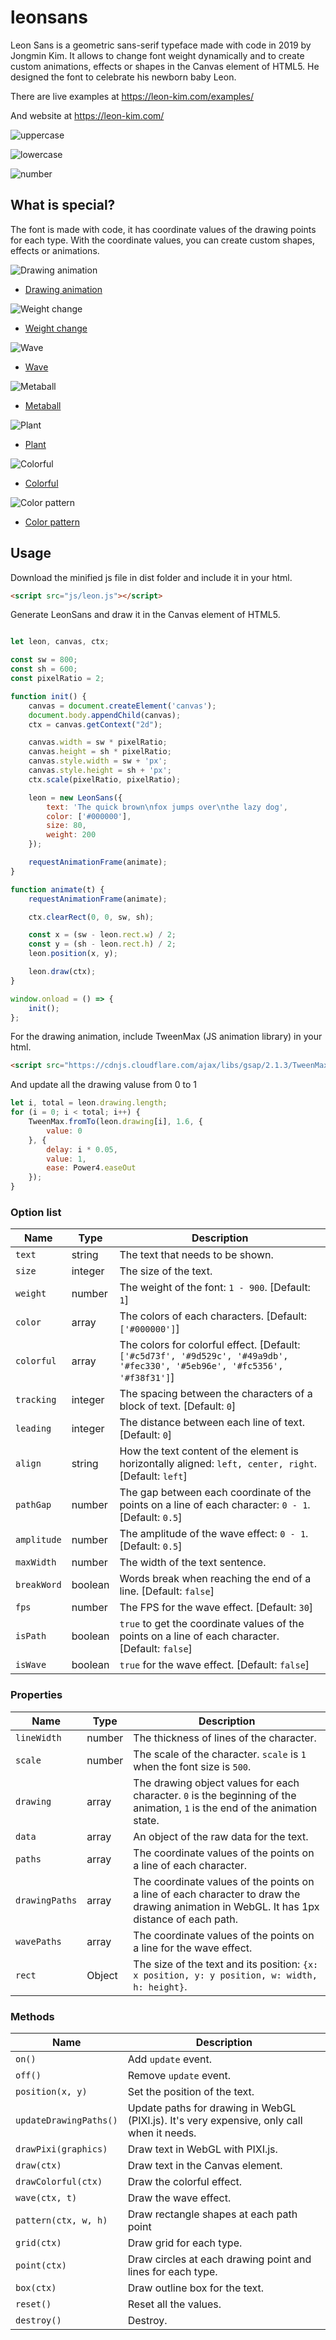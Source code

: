 # leonsans
Leon Sans is a geometric sans-serif typeface made with code in 2019 by Jongmin Kim. It allows to change font weight dynamically and to create custom animations, effects or shapes in the Canvas element of HTML5. He designed the font to celebrate his newborn baby Leon.

There are live examples at https://leon-kim.com/examples/

And website at https://leon-kim.com/

![uppercase](https://raw.githubusercontent.com/cmiscm/leonsans/gh-pages/screenshot/uppercase.gif)

![lowercase](https://raw.githubusercontent.com/cmiscm/leonsans/gh-pages/screenshot/lowercase.gif)

![number](https://raw.githubusercontent.com/cmiscm/leonsans/gh-pages/screenshot/number.gif)


## What is special?
The font is made with code, it has coordinate values of the drawing points for each type. With the coordinate values, you can create custom shapes, effects or animations.

![Drawing animation](https://raw.githubusercontent.com/cmiscm/leonsans/gh-pages/screenshot/drawing.gif)
- [Drawing animation](https://leon-kim.com/examples/#canvas-basic)

![Weight change](https://raw.githubusercontent.com/cmiscm/leonsans/gh-pages/screenshot/weight.gif)
- [Weight change](https://leon-kim.com/examples/#canvas-basic)

![Wave](https://raw.githubusercontent.com/cmiscm/leonsans/gh-pages/screenshot/wave.gif)
- [Wave](https://leon-kim.com/examples/#wave)

![Metaball](https://raw.githubusercontent.com/cmiscm/leonsans/gh-pages/screenshot/metaball.gif)
- [Metaball](https://leon-kim.com/examples/#metaball-pixi)

![Plant](https://raw.githubusercontent.com/cmiscm/leonsans/gh-pages/screenshot/plant.gif)
- [Plant](https://leon-kim.com/examples/#plants-pixi)

![Colorful](https://raw.githubusercontent.com/cmiscm/leonsans/gh-pages/screenshot/colorful.gif)
- [Colorful](https://leon-kim.com/examples/#colorful)

![Color pattern](https://raw.githubusercontent.com/cmiscm/leonsans/gh-pages/screenshot/colorpattern.gif)
- [Color pattern](https://leon-kim.com/examples/#color-pattern)


## Usage
Download the minified js file in dist folder and include it in your html.
```html
<script src="js/leon.js"></script>
```

Generate LeonSans and draw it in the Canvas element of HTML5.
```javascript

let leon, canvas, ctx;

const sw = 800;
const sh = 600;
const pixelRatio = 2;

function init() {
    canvas = document.createElement('canvas');
    document.body.appendChild(canvas);
    ctx = canvas.getContext("2d");

    canvas.width = sw * pixelRatio;
    canvas.height = sh * pixelRatio;
    canvas.style.width = sw + 'px';
    canvas.style.height = sh + 'px';
    ctx.scale(pixelRatio, pixelRatio);

    leon = new LeonSans({
        text: 'The quick brown\nfox jumps over\nthe lazy dog',
        color: ['#000000'],
        size: 80,
        weight: 200
    });

    requestAnimationFrame(animate);
}

function animate(t) {
    requestAnimationFrame(animate);

    ctx.clearRect(0, 0, sw, sh);

    const x = (sw - leon.rect.w) / 2;
    const y = (sh - leon.rect.h) / 2;
    leon.position(x, y);

    leon.draw(ctx);
}

window.onload = () => {
    init();
};
```

For the drawing animation, include TweenMax (JS animation library) in your html.
```html
<script src="https://cdnjs.cloudflare.com/ajax/libs/gsap/2.1.3/TweenMax.min.js"></script>
```

And update all the drawing valuse from 0 to 1
```javascript
let i, total = leon.drawing.length;
for (i = 0; i < total; i++) {
    TweenMax.fromTo(leon.drawing[i], 1.6, {
        value: 0
    }, {
        delay: i * 0.05,
        value: 1,
        ease: Power4.easeOut
    });
}
```



### Option list

| Name                 | Type     | Description                                                                                                                                                                                                     |
| -------------------- | -------- | --------------------------------------------------------------------------------------------------------------------------------------------------------------------------------------------------------------- |
| `text`               | string   | The text that needs to be shown.                                                    |
| `size`               | integer   | The size of the text.                                                              |
| `weight`              | number   | The weight of the font: `1 - 900`. [Default: `1`] |
| `color`           | array  | The colors of each characters. [Default: `['#000000']`]                                                                                                                                                                 |
| `colorful`              | array  | The colors for colorful effect. [Default: `['#c5d73f', '#9d529c', '#49a9db', '#fec330', '#5eb96e', '#fc5356', '#f38f31']`]                            |
| `tracking`            | integer | The spacing between the characters of a block of text.  [Default: `0`]                                                                                                                                                            |
| `leading` | integer | The distance between each line of text.  [Default: `0`]           |
| `align` | string | How the text content of the element is horizontally aligned: `left, center, right`. [Default: `left`]   |
| `pathGap`            | number  | The gap between each coordinate of the points on a line of each character: `0 - 1`. [Default: `0.5`]                                                                                  |
| `amplitude`        | number  | The amplitude of the wave effect: `0 - 1`. [Default: `0.5`]  |
| `maxWidth`       | number  | The width of the text sentence.  |
| `breakWord`        | boolean  | Words break when reaching the end of a line. [Default: `false`]     |
| `fps`        | number  | The FPS for the wave effect. [Default: `30`]     |
| `isPath`        | boolean  | `true` to get the coordinate values of the points on a line of each character. [Default: `false`]     |
| `isWave`        | boolean  | `true` for the wave effect. [Default: `false`]     |


### Properties

| Name                 | Type     | Description                                                                                                                                                                                                     |
| -------------------- | -------- | --------------------------------------------------------------------------------------------------------------------------------------------------------------------------------------------------------------- |
| `lineWidth`               | number   | The thickness of lines of the character.                                                    |
| `scale`               | number   | The scale of the character. `scale` is `1` when the font size is `500`.    |
| `drawing`              | array   | The drawing object values for each character. `0` is the beginning of the animation, `1` is the end of the animation state. |
| `data`           | array  | An object of the raw data for the text.                       |
| `paths`              | array  | The coordinate values of the points on a line of each character.        |
| `drawingPaths`            | array | The coordinate values of the points on a line of each character to draw the drawing animation in WebGL. It has 1px distance of each path.  |
| `wavePaths` | array | The coordinate values of the points on a line for the wave effect.    |
| `rect` | Object | The size of the text and its position: `{x: x position, y: y position, w: width, h: height}`.|


### Methods

| Name                         | Description                                                                                                                                                                                                                                                              |
| ---------------------------- | ------------------------------------------------------------------------------------------------------------------------------------------------------------------------------------------------------------------------------------------------------------------------ |
| `on()`      | Add `update` event. |
| `off()`                     | Remove `update` event.  |
| `position(x, y)`                    | Set the position of the text.  |
| `updateDrawingPaths()`     | Update paths for drawing in WebGL (PIXI.js). It's very expensive, only call when it needs.  |
| `drawPixi(graphics)` | Draw text in WebGL with PIXI.js. |
| `draw(ctx)`                | Draw text in the Canvas element. |
| `drawColorful(ctx)`                | Draw the colorful effect. |
| `wave(ctx, t)`                | Draw the wave effect. |
| `pattern(ctx, w, h)`                | Draw rectangle shapes at each path point |
| `grid(ctx)`                | Draw grid for each type. |
| `point(ctx)`                | Draw circles at each drawing point and lines for each type. |
| `box(ctx)`                | Draw outline box for the text. |
| `reset()`                  | Reset all the values.  |
| `destroy()`                  | Destroy.  |

